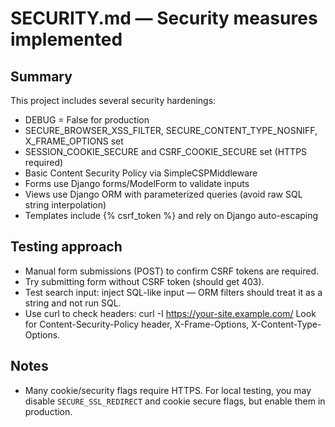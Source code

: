 # SECURITY.md — Security measures implemented

## Summary
This project includes several security hardenings:
- DEBUG = False for production
- SECURE_BROWSER_XSS_FILTER, SECURE_CONTENT_TYPE_NOSNIFF, X_FRAME_OPTIONS set
- SESSION_COOKIE_SECURE and CSRF_COOKIE_SECURE set (HTTPS required)
- Basic Content Security Policy via SimpleCSPMiddleware
- Forms use Django forms/ModelForm to validate inputs
- Views use Django ORM with parameterized queries (avoid raw SQL string interpolation)
- Templates include {% csrf_token %} and rely on Django auto-escaping

## Testing approach
- Manual form submissions (POST) to confirm CSRF tokens are required.
- Try submitting form without CSRF token (should get 403).
- Test search input: inject SQL-like input — ORM filters should treat it as a string and not run SQL.
- Use curl to check headers:
  curl -I https://your-site.example.com/
  Look for Content-Security-Policy header, X-Frame-Options, X-Content-Type-Options.

## Notes
- Many cookie/security flags require HTTPS. For local testing, you may disable `SECURE_SSL_REDIRECT` and cookie secure flags, but enable them in production.
